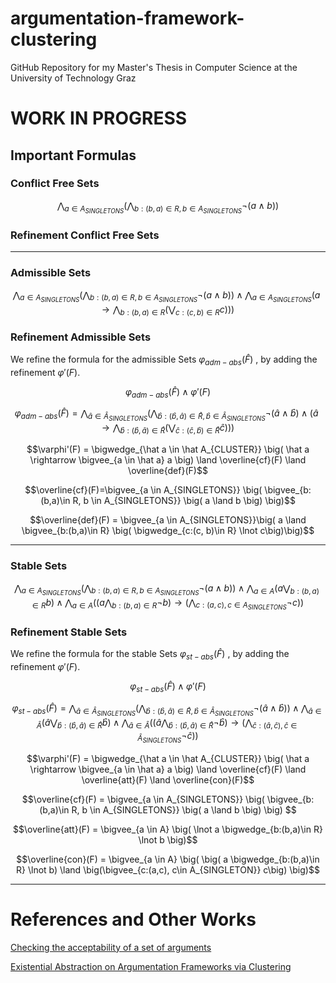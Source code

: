 # argumentation-framework-clustering
GitHub Repository for my Master's Thesis in Computer Science at the University of Technology Graz

# WORK IN PROGRESS

## Important Formulas

### Conflict Free Sets
$$ \bigwedge_{a \in A_{SINGLETONS}} \big( \bigwedge_{b:(b,a)\in R, b \in A_{SINGLETONS}} \lnot \big( a \wedge b \big) \big)$$

### Refinement Conflict Free Sets

---
### Admissible Sets
$$ \bigwedge_{a \in A_{SINGLETONS}} \big( \bigwedge_{b:(b,a)\in R, b \in A_{SINGLETONS}} \lnot \big( a \wedge b \big)\big) \land  \bigwedge_{a \in A_{SINGLETONS}} \big( a \rightarrow \bigwedge_{b:(b,a) \in R} \big( \bigvee_{c:(c,b) \in R} c\big) \big)\big)$$


### Refinement Admissible Sets
We refine the formula for the admissible Sets $\varphi_{adm-abs}(\hat F)$ , by adding the refinement $\varphi'(F)$.

$$ \varphi_{adm-abs}(\hat F) \land \varphi'(F) $$


$$\varphi_{adm-abs}(\hat F) = \bigwedge_{\hat a \in \hat A_{SINGLETONS}} \big( \bigwedge_{\hat b:(\hat b,\hat a)\in \hat R, \hat b \in \hat A_{SINGLETONS}} \lnot \big( \hat a \wedge \hat b \big) \land \big( \hat a \rightarrow \bigwedge_{\hat b:(\hat b,\hat a) \in \hat R} \big( \bigvee_{\hat c:(\hat c,\hat b) \in \hat R} \hat c\big) \big)\big)$$


$$\varphi'(F) = \bigwedge_{\hat a \in \hat A_{CLUSTER}} \big( \hat a \rightarrow \bigvee_{a \in \hat a} a \big)  \land \overline{cf}(F) \land \overline{def}(F)$$

$$\overline{cf}(F)=\bigvee_{a \in A_{SINGLETONS}} \big( \bigvee_{b:(b,a)\in R, b \in A_{SINGLETONS}} \big( a \land b \big) \big)$$

$$\overline{def}(F) = \bigvee_{a \in A_{SINGLETONS}}\big( a \land \bigvee_{b:(b,a)\in R} \big( \bigwedge_{c:(c, b)\in R} \lnot c\big)\big)$$

---

### Stable Sets 
$$ \bigwedge_{a \in A_{SINGLETONS}} \big( \bigwedge_{b:(b,a)\in R, b \in A_{SINGLETONS}} \lnot \big( a \wedge b \big) \big) \land \bigwedge_{a \in A} \big( a \bigvee_{b:(b,a)\in R} b\big) \land \bigwedge_{a \in A} \big( \big(  a \bigwedge_{b:(b,a) \in R} \lnot b\big)  \rightarrow \big( \bigwedge_{c:(a,c), c \in A_{SINGLETONS}} \lnot c\big) \big)$$


### Refinement Stable Sets
We refine the formula for the stable Sets $\varphi_{st-abs}(\hat F)$ , by adding the refinement $\varphi'(F)$.

$$ \varphi_{st-abs}(\hat F) \land \varphi'(F) $$

$$\varphi_{st-abs}(\hat F) = \bigwedge_{\hat a \in \hat A_{SINGLETONS}} \big( \bigwedge_{\hat b:(\hat b,\hat a)\in \hat R, \hat b \in \hat A_{SINGLETONS}} \lnot \big( \hat a \wedge \hat b \big) \big) \land \bigwedge_{\hat a \in \hat A} \big( \hat a \bigvee_{\hat b:(\hat b,\hat a)\in \hat R} \hat b\big) \land \bigwedge_{\hat a \in \hat A} \big( \big(  \hat a \bigwedge_{\hat b:(\hat b,\hat a) \in \hat R} \lnot \hat b\big)  \rightarrow \big( \bigwedge_{\hat c:(\hat a,\hat c), \hat c \in \hat A_{SINGLETONS}} \lnot \hat c\big) \big)$$

$$\varphi'(F) = \bigwedge_{\hat a \in \hat A_{CLUSTER}} \big( \hat a \rightarrow \bigvee_{a \in \hat a} a \big)  \land \overline{cf}(F) \land \overline{att}(F) \land \overline{con}(F)$$

$$\overline{cf}(F) = \bigvee_{a \in A_{SINGLETONS}} \big( \bigvee_{b:(b,a)\in R, b \in A_{SINGLETONS}} \big( a \land b \big) \big) $$

$$\overline{att}(F) = \bigvee_{a \in A} \big( \lnot a \bigwedge_{b:(b,a)\in R} \lnot b \big)$$

$$\overline{con}(F) = \bigvee_{a \in A} \big( \big( a \bigwedge_{b:(b,a)\in R} \lnot b) \land \big(\bigvee_{c:(a,c), c\in A_{SINGLETON}} c\big) \big)$$

---

# References and Other Works
[Checking the acceptability of a set of arguments](https://www.researchgate.net/publication/221535800_Checking_the_acceptability_of_a_set_of_arguments)

[Existential Abstraction on Argumentation Frameworks via Clustering](https://proceedings.kr.org/2021/52/kr2021-0052-saribatur-et-al.pdf)

